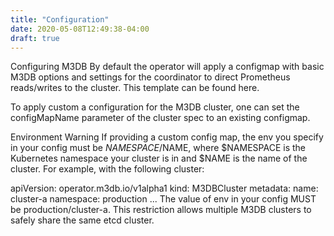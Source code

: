 ```yaml
---
title: "Configuration"
date: 2020-05-08T12:49:38-04:00
draft: true
---
```


Configuring M3DB
By default the operator will apply a configmap with basic M3DB options and settings for the coordinator to direct Prometheus reads/writes to the cluster. This template can be found here.

To apply custom a configuration for the M3DB cluster, one can set the configMapName parameter of the cluster spec to an existing configmap.

Environment Warning
If providing a custom config map, the env you specify in your config must be $NAMESPACE/$NAME, where $NAMESPACE is the Kubernetes namespace your cluster is in and $NAME is the name of the cluster. For example, with the following cluster:

apiVersion: operator.m3db.io/v1alpha1
kind: M3DBCluster
metadata:
  name: cluster-a
  namespace: production
...
The value of env in your config MUST be production/cluster-a. This restriction allows multiple M3DB clusters to safely share the same etcd cluster.
